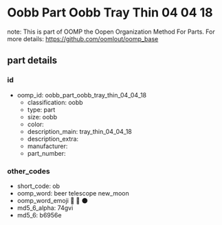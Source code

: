 # Oobb Part Oobb Tray Thin 04 04 18  

note: This is part of OOMP the Oopen Organization Method For Parts. For more details: https://github.com/oomlout/oomp_base

##  part details





### id
* oomp_id: oobb_part_oobb_tray_thin_04_04_18
  * classification: oobb
  * type: part
  * size: oobb
  * color: 
  * description_main: tray_thin_04_04_18
  * description_extra: 
  * manufacturer: 
  * part_number: 

### other_codes
* short_code: ob
* oomp_word: beer telescope new_moon
* oomp_word_emoji :beer: :telescope: :new_moon:
* md5_6_alpha: 74gvi
* md5_6: b6956e